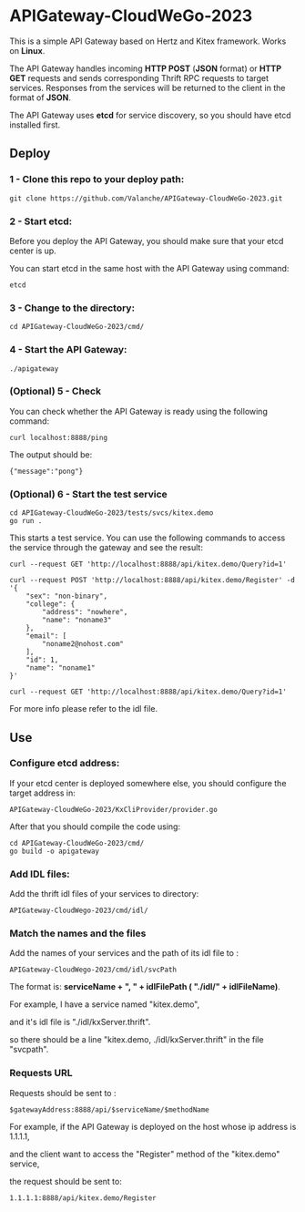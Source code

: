 # APIGateway-CloudWeGo-2023
This is a simple API Gateway based on Hertz and Kitex framework.
Works on **Linux**.

The API Gateway handles incoming **HTTP POST** (**JSON** format) or **HTTP GET** requests and sends corresponding Thrift RPC requests to target services. 
Responses from the services will be returned to the client in the format of **JSON**.

The API Gateway uses **etcd** for service discovery, so you should have etcd installed first.

## Deploy
### 1 - Clone this repo to your deploy path:

```
git clone https://github.com/Valanche/APIGateway-CloudWeGo-2023.git
```
### 2 - Start etcd:
Before you deploy the API Gateway, you should make sure that your etcd center is up.

You can start etcd in the same host with the API Gateway using command: 
```
etcd
```

### 3 - Change to the directory:
```
cd APIGateway-CloudWeGo-2023/cmd/
```



### 4 - Start the API Gateway:

```
./apigateway
```
### (Optional) 5 - Check
You can check whether the API Gateway is ready using the following command:

```
curl localhost:8888/ping
```

The output should be: 
```
{"message":"pong"}
```
### (Optional) 6 - Start the test service
```
cd APIGateway-CloudWeGo-2023/tests/svcs/kitex.demo
go run .
```
This starts a test service. You can use the following commands to access the service through the gateway and see the result:
```
curl --request GET 'http://localhost:8888/api/kitex.demo/Query?id=1'
```
```
curl --request POST 'http://localhost:8888/api/kitex.demo/Register' -d '{
    "sex": "non-binary",
    "college": {
        "address": "nowhere",
        "name": "noname3"
    },
    "email": [
        "noname2@nohost.com"
    ],
    "id": 1,
    "name": "noname1"
}'
```
```
curl --request GET 'http://localhost:8888/api/kitex.demo/Query?id=1'
```
For more info please refer to the idl file.

## Use

### Configure etcd address:
If your etcd center is deployed somewhere else, you should configure the target address in:

```
APIGateway-CloudWeGo-2023/KxCliProvider/provider.go
```

After that you should compile the code using:
```
cd APIGateway-CloudWeGo-2023/cmd/
go build -o apigateway
```

### Add IDL files:
Add the thrift idl files of your services to directory: 
```
APIGateway-CloudWego-2023/cmd/idl/
```

### Match the names and the files
Add the names of your services and the path of its idl file to :
```
APIGateway-CloudWego-2023/cmd/idl/svcPath
```
The format is:
    **serviceName + ", " + idlFilePath ( "./idl/" + idlFileName)**.

For example, I have a service named "kitex.demo", 

and it's idl file is "./idl/kxServer.thrift".

so there should be a line "kitex.demo, ./idl/kxServer.thrift" in the file "svcpath".
### Requests URL
Requests should be sent to :
```
$gatewayAddress:8888/api/$serviceName/$methodName
```
For example, if the API Gateway is deployed on the host whose ip address is 1.1.1.1, 

and the client want to access the "Register" method of the "kitex.demo" service, 

the request should be sent to:
```
1.1.1.1:8888/api/kitex.demo/Register
```